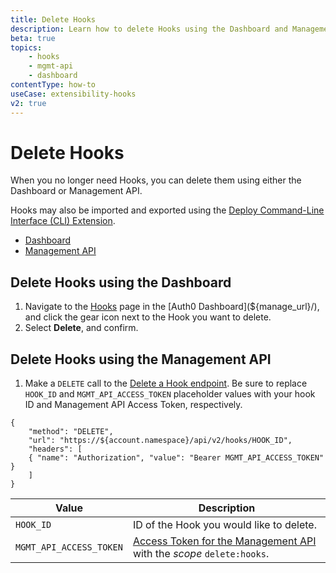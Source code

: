 ```yaml
---
title: Delete Hooks
description: Learn how to delete Hooks using the Dashboard and Management API. Hooks may also be imported and exported using the Auth0 Deploy Command-Line Interface (CLI) tool.
beta: true
topics:
    - hooks
    - mgmt-api
    - dashboard
contentType: how-to
useCase: extensibility-hooks
v2: true
---
```

# Delete Hooks

When you no longer need Hooks, you can delete them using either the Dashboard or Management API.

Hooks may also be imported and exported using the [Deploy Command-Line Interface (CLI) Extension](/extensions/deploy-cli).

<div class="code-picker">
  <div class="languages-bar">
    <ul>
      <li><a href="#dashboard" data-toggle="tab">Dashboard</a></li>
      <li><a href="#mgmt-api" data-toggle="tab">Management API</a></li>
    </ul>
  </div>
  <div class="tab-content">
    <div id="dashboard" class="tab-pane active">

## Delete Hooks using the Dashboard

1. Navigate to the [Hooks](${manage_url}/#/hooks) page in the [Auth0 Dashboard](${manage_url}/), and click the gear icon next to the Hook you want to delete.
2. Select **Delete**, and confirm.
    </div>
    <div id="mgmt-api" class="tab-pane">

## Delete Hooks using the Management API

1. Make a `DELETE` call to the [Delete a Hook endpoint](/api/management/v2/#!/Hooks/delete_hooks_by_id). Be sure to replace `HOOK_ID` and `MGMT_API_ACCESS_TOKEN` placeholder values with your hook ID and Management API Access Token, respectively.

```har
{
	"method": "DELETE",
	"url": "https://${account.namespace}/api/v2/hooks/HOOK_ID",
	"headers": [
   	{ "name": "Authorization", "value": "Bearer MGMT_API_ACCESS_TOKEN" }
	]
}
```

| Value | Description |
| - | - |
| `HOOK_ID` | ID of the Hook you would like to delete. |
| `MGMT_API_ACCESS_TOKEN` | [Access Token for the Management API](/api/management/v2/tokens) with the <dfn data-key="scope">scope</dfn> `delete:hooks`. |

</div>
  </div>
</div>
